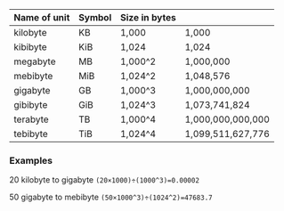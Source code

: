 |Name of unit   | Symbol | Size in bytes |                    |
|---------------|--------|------------|-----------------------|
|kilobyte       | KB     | 1,000      | 1,000                  |
|kibibyte       | KiB    | 1,024      | 1,024                  |
|megabyte       | MB     | 1,000^2    | 1,000,000             |
|mebibyte       | MiB    | 1,024^2    | 1,048,576             |
|gigabyte       | GB     | 1,000^3    | 1,000,000,000         |
|gibibyte       | GiB    | 1,024^3    | 1,073,741,824         |
|terabyte       | TB     | 1,000^4    | 1,000,000,000,000     |
|tebibyte       | TiB    | 1,024^4    | 1,099,511,627,776     |

### Examples
20 kilobyte to gigabyte
```(20×1000)÷(1000^3)=0.00002```

50 gigabyte to mebibyte
```(50×1000^3)÷(1024^2)=47683.7```
